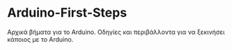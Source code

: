 # Arduino-First-Steps
Αρχικά βήματα για το Arduino. 
Οδηγίες και περιβάλλοντα για να ξεκινήσει κάποιος με το Arduino.
